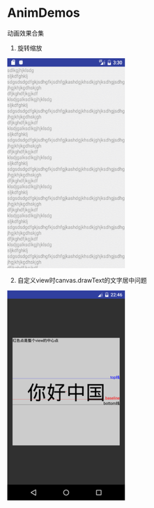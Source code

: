 # AnimDemos
动画效果合集

1. 旋转缩放

<img src="/screenshots/ios_taobao_product_details.gif" alt="screenshot" title="screenshot" width="270" height="480" />

2. 自定义view时canvas.drawText的文字居中问题

<img src="/screenshots/draw_text.png" alt="screenshot" title="screenshot" width="270" height="480" />